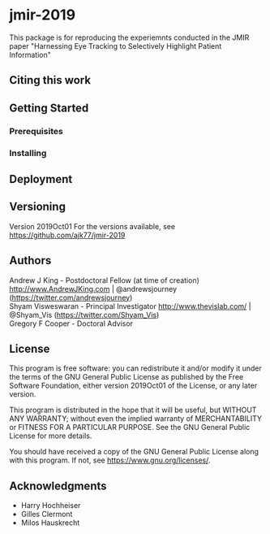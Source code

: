# jmir-2019

This package is for reproducing the experiemnts conducted in the JMIR paper "Harnessing Eye Tracking to Selectively Highlight Patient Information"

## Citing this work

## Getting Started

### Prerequisites

### Installing

## Deployment

## Versioning

Version 2019Oct01 For the versions available, see https://github.com/ajk77/jmir-2019

## Authors

Andrew J King - Postdoctoral Fellow (at time of creation) http://www.AndrewJKing.com | @andrewsjourney (https://twitter.com/andrewsjourney) <br />
Shyam Visweswaran - Principal Investigator http://www.thevislab.com/ | @Shyam_Vis (https://twitter.com/Shyam_Vis) <br />
Gregory F Cooper - Doctoral Advisor 

## License

This program is free software: you can redistribute it and/or modify
it under the terms of the GNU General Public License as published by
the Free Software Foundation, either version 2019Oct01 of the License, or
any later version.

This program is distributed in the hope that it will be useful,
but WITHOUT ANY WARRANTY; without even the implied warranty of
MERCHANTABILITY or FITNESS FOR A PARTICULAR PURPOSE.  See the
GNU General Public License for more details.

You should have received a copy of the GNU General Public License
along with this program.  If not, see <https://www.gnu.org/licenses/>.

## Acknowledgments

* Harry Hochheiser
* Gilles Clermont
* Milos Hauskrecht 
